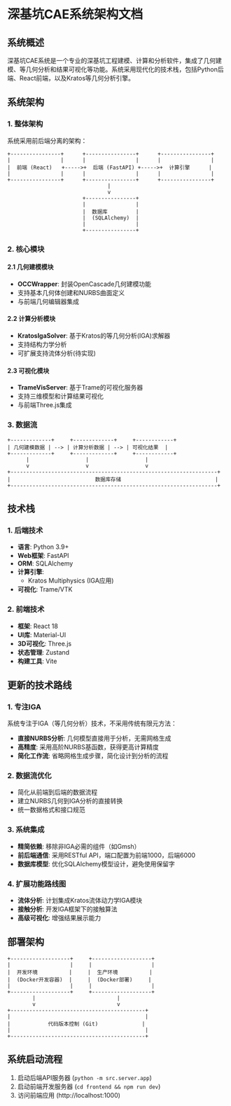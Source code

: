 # 深基坑CAE系统架构文档

## 系统概述

深基坑CAE系统是一个专业的深基坑工程建模、计算和分析软件，集成了几何建模、等几何分析和结果可视化等功能。系统采用现代化的技术栈，包括Python后端、React前端，以及Kratos等几何分析引擎。

## 系统架构

### 1. 整体架构

系统采用前后端分离的架构：

```
+----------------+      +----------------+      +----------------+
|                |      |                |      |                |
|  前端 (React)   +----->+  后端 (FastAPI) +----->+  计算引擎      |
|                |      |                |      |                |
+----------------+      +----------------+      +----------------+
                                |
                                v
                        +----------------+
                        |                |
                        |  数据库         |
                        |  (SQLAlchemy)  |
                        |                |
                        +----------------+
```

### 2. 核心模块

#### 2.1 几何建模模块

- **OCCWrapper**: 封装OpenCascade几何建模功能
- 支持基本几何体创建和NURBS曲面定义
- 与前端几何编辑器集成

#### 2.2 计算分析模块

- **KratosIgaSolver**: 基于Kratos的等几何分析(IGA)求解器
- 支持结构力学分析
- 可扩展支持流体分析(待实现)

#### 2.3 可视化模块

- **TrameVisServer**: 基于Trame的可视化服务器
- 支持三维模型和计算结果可视化
- 与前端Three.js集成

### 3. 数据流

```
+-------------+     +-------------+     +------------+
| 几何建模数据 | --> | 计算分析数据 | --> | 可视化结果  |
+-------------+     +-------------+     +------------+
      |                  |                  |
      v                  v                  v
+------------------------------------------------------------------+
|                           数据库存储                              |
+------------------------------------------------------------------+
```

## 技术栈

### 1. 后端技术

- **语言**: Python 3.9+
- **Web框架**: FastAPI
- **ORM**: SQLAlchemy
- **计算引擎**: 
  - Kratos Multiphysics (IGA应用)
- **可视化**: Trame/VTK

### 2. 前端技术

- **框架**: React 18
- **UI库**: Material-UI
- **3D可视化**: Three.js
- **状态管理**: Zustand
- **构建工具**: Vite

## 更新的技术路线

### 1. 专注IGA

系统专注于IGA（等几何分析）技术，不采用传统有限元方法：
- **直接NURBS分析**: 几何模型直接用于分析，无需网格生成
- **高精度**: 采用高阶NURBS基函数，获得更高计算精度
- **简化工作流**: 省略网格生成步骤，简化设计到分析的流程

### 2. 数据流优化

- 简化从前端到后端的数据流程
- 建立NURBS几何到IGA分析的直接转换
- 统一数据格式和接口规范

### 3. 系统集成

- **精简依赖**: 移除非IGA必需的组件（如Gmsh）
- **前后端通信**: 采用RESTful API，端口配置为前端1000，后端6000
- **数据库模型**: 优化SQLAlchemy模型设计，避免使用保留字

### 4. 扩展功能路线图

- **流体分析**: 计划集成Kratos流体动力学IGA模块
- **接触分析**: 开发IGA框架下的接触算法
- **高级可视化**: 增强结果展示能力

## 部署架构

```
+-------------------+     +-------------------+
|                   |     |                   |
|  开发环境          |     |  生产环境          |
|  (Docker开发容器)  |     |  (Docker部署)     |
|                   |     |                   |
+-------------------+     +-------------------+
        |                          |
        v                          v
+-------------------------------------------+
|                                           |
|            代码版本控制 (Git)              |
|                                           |
+-------------------------------------------+
```

## 系统启动流程

1. 启动后端API服务器 (`python -m src.server.app`)
2. 启动前端开发服务器 (`cd frontend && npm run dev`)
3. 访问前端应用 (http://localhost:1000) 